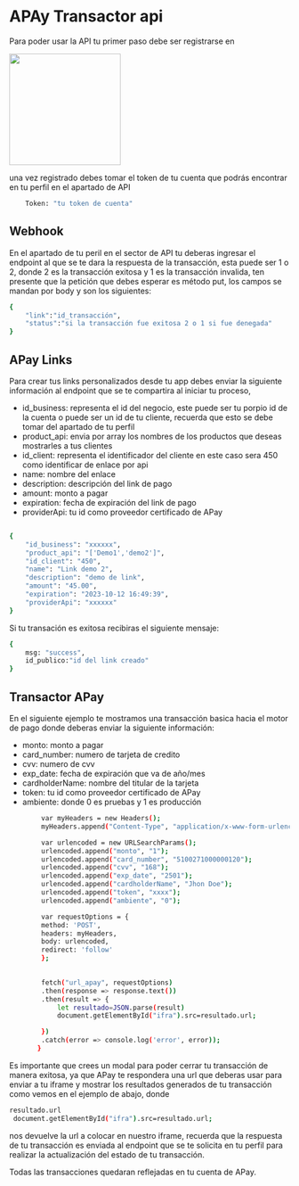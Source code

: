 # APAy Transactor api

Para poder usar la API tu primer paso debe ser registrarse en

<a href=" https://aventupay.com/views/auth/register/">
<img src="https://aventupay.com/assets/img/logo/APay_color.png" width="200px"></a>


 una vez registrado debes tomar el token de tu cuenta que podrás encontrar en tu perfil en el apartado de API



```sh
    Token: "tu token de cuenta"
```

## Webhook 

En el apartado de tu peril en el sector de API tu deberas ingresar el endpoint al que se te dara la respuesta de la transacción, esta puede ser 1 o 2, donde 2 es la transacción exitosa y 1 es la transacción invalida, ten presente que la petición que debes esperar es método put, los campos se mandan por body y son los siguientes:


```sh
{
    "link":"id_transacción",
    "status":"si la transacción fue exitosa 2 o 1 si fue denegada"
}
```

## APay Links

Para crear tus links personalizados desde tu app debes enviar la siguiente información al endpoint que se te compartira al iniciar tu proceso,

- id_business: representa el id del negocio, este puede ser tu porpio id de la cuenta o puede ser un id de tu cliente, recuerda que esto se debe tomar del apartado de tu perfil
- product_api: envia por array los nombres de los productos que deseas mostrarles a tus clientes
- id_client: representa el identificador del cliente en este caso sera 450 como identificar de enlace por api
- name: nombre del enlace
- description: descripción del link de pago
- amount: monto a pagar
- expiration: fecha de expiración del link de pago
- providerApi: tu id como proveedor certificado de APay

```sh

{
    "id_business": "xxxxxx",
    "product_api": "['Demo1','demo2']",
    "id_client": "450",
    "name": "Link demo 2",
    "description": "demo de link",
    "amount": "45.00",
    "expiration": "2023-10-12 16:49:39",
    "providerApi": "xxxxxx"
}

```
Si tu transación es exitosa recibiras el siguiente mensaje:
```sh
{ 
    msg: "success",
    id_publico:"id del link creado"
}
```


## Transactor APay

En el siguiente ejemplo te mostramos una transacción basica hacia el motor de pago donde deberas enviar la siguiente información:

- monto: monto a pagar
- card_number: numero de tarjeta de credito
- cvv: numero de cvv
- exp_date: fecha de expiración que va de año/mes
- cardholderName: nombre del titular de la tarjeta
- token: tu id como proveedor certificado de APay
- ambiente: donde 0 es pruebas y 1 es producción



```sh
        var myHeaders = new Headers();
        myHeaders.append("Content-Type", "application/x-www-form-urlencoded");

        var urlencoded = new URLSearchParams();
        urlencoded.append("monto", "1");
        urlencoded.append("card_number", "5100271000000120");
        urlencoded.append("cvv", "168");
        urlencoded.append("exp_date", "2501");
        urlencoded.append("cardholderName", "Jhon Doe");
        urlencoded.append("token", "xxxx");
        urlencoded.append("ambiente", "0");

        var requestOptions = {
        method: 'POST',
        headers: myHeaders,
        body: urlencoded,
        redirect: 'follow'
        };

        
        fetch("url_apay", requestOptions)
        .then(response => response.text())
        .then(result => {
            let resultado=JSON.parse(result)
            document.getElementById("ifra").src=resultado.url;

        })
        .catch(error => console.log('error', error));
       }
```

Es importante que crees un modal para poder cerrar tu transacción de manera exitosa, ya que APay te respondera una url que deberas usar para enviar a tu iframe y mostrar los resultados generados de tu transacción como vemos en el ejemplo de abajo, donde 

```sh
resultado.url
 document.getElementById("ifra").src=resultado.url;
```

nos devuelve la url a colocar en nuestro iframe, recuerda que la respuesta de tu transacción es enviada al endpoint que se te solicita en tu perfil para realizar la actualización del estado de tu transacción.

Todas las transacciones quedaran reflejadas en tu cuenta de APay.